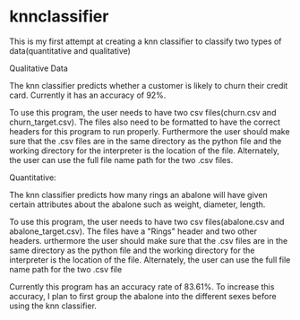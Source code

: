 # knnclassifier

This is my first attempt at creating a knn classifier to classify two types of data(quantitative and qualitative)

Qualitative Data

The knn classifier predicts whether a customer is likely to churn their credit card. Currently it has an accuracy of 92%.

To use this program, the user needs to have two csv files(churn.csv and churn_target.csv). The files also need to be formatted to have the correct headers for this program to run properly. Furthermore the user should make sure that the .csv files are in the same directory as the python file and the working directory for the interpreter is the location of the file. Alternately, the user can use the full file name path for the two .csv files. 

Quantitative:

The knn classifier predicts how many rings an abalone will have given certain attributes about the abalone such as weight, diameter, length. 

To use this program, the user needs to have two csv files(abalone.csv and abalone_target.csv). The files have a "Rings" header and two other headers. urthermore the user should make sure that the .csv files are in the same directory as the python file and the working directory for the interpreter is the location of the file. Alternately, the user can use the full file name path for the two .csv file

Currently this program has an accuracy rate of 83.61%. To increase this accuracy, I plan to first group the abalone into the different sexes before using the knn classifier. 
